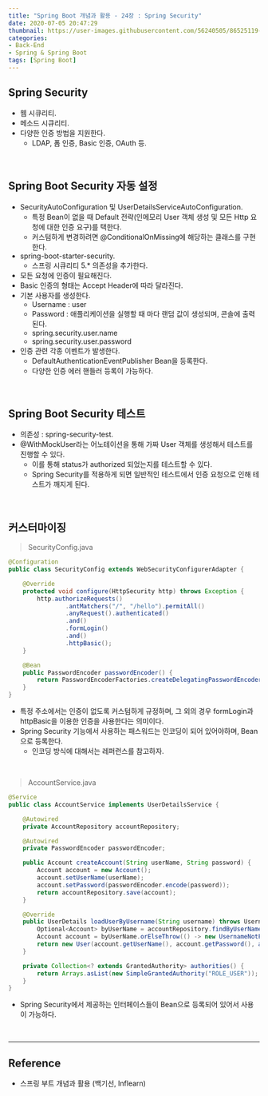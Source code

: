```yaml
---
title: "Spring Boot 개념과 활용 - 24장 : Spring Security"
date: 2020-07-05 20:47:29
thumbnail: https://user-images.githubusercontent.com/56240505/86525119-eea35780-bebd-11ea-8fbd-ceacfdfae2c6.png
categories:
- Back-End
- Spring & Spring Boot
tags: [Spring Boot]
---
```


## Spring Security

* 웹 시큐리티.
* 메소드 시큐리티.
* 다양한 인증 방법을 지원한다.
  * LDAP, 폼 인증, Basic 인증, OAuth 등.

<br>

## Spring Boot Security 자동 설정

* SecurityAutoConfiguration 및 UserDetailsServiceAutoConfiguration.
  * 특정 Bean이 없을 때 Default 전략(인메모리 User 객체 생성 및 모든 Http 요청에 대한 인증 요구)를 택한다.
  * 커스텀하게 변경하려면 @ConditionalOnMissing에 해당하는 클래스를 구현한다.
* spring-boot-starter-security.
  * 스프링 시큐리티 5.* 의존성을 추가한다.
* 모든 요청에 인증이 필요해진다.
* Basic 인증의 형태는 Accept Header에 따라 달라진다.
* 기본 사용자를 생성한다.
  * Username : user
  * Password : 애플리케이션을 실행할 때 마다 랜덤 값이 생성되며, 콘솔에 출력된다.
  * spring.security.user.name
  * spring.security.user.password
* 인증 관련 각종 이벤트가 발생한다.
  * DefaultAuthenticationEventPublisher Bean을 등록한다.
  * 다양한 인증 에러 핸들러 등록이 가능하다.

<br>

## Spring Boot Security 테스트

* 의존성 : spring-security-test.
* @WithMockUser라는 어노테이션을 통해 가짜 User 객체를 생성해서 테스트를 진행할 수 있다.
  * 이를 통해 status가 authorized 되었는지를 테스트할 수 있다.
  * Spring Security를 적용하게 되면 일반적인 테스트에서 인증 요청으로 인해 테스트가 깨지게 된다.

<br>

## 커스터마이징

> SecurityConfig.java

```java
@Configuration
public class SecurityConfig extends WebSecurityConfigurerAdapter {

    @Override
    protected void configure(HttpSecurity http) throws Exception {
        http.authorizeRequests()
                .antMatchers("/", "/hello").permitAll()
                .anyRequest().authenticated()
                .and()
                .formLogin()
                .and()
                .httpBasic();
    }

    @Bean
    public PasswordEncoder passwordEncoder() {
        return PasswordEncoderFactories.createDelegatingPasswordEncoder();
    }
}
```

* 특정 주소에서는 인증이 없도록 커스텀하게 규정하며, 그 외의 경우 formLogin과 httpBasic을 이용한 인증을 사용한다는 의미이다.
* Spring Security 기능에서 사용하는 패스워드는 인코딩이 되어 있어야하며, Bean으로 등록한다.
  * 인코딩 방식에 대해서는 레퍼런스를 참고하자.

<br>

> AccountService.java

```java
@Service
public class AccountService implements UserDetailsService {

    @Autowired
    private AccountRepository accountRepository;

    @Autowired
    private PasswordEncoder passwordEncoder;

    public Account createAccount(String userName, String password) {
        Account account = new Account();
        account.setUserName(userName);
        account.setPassword(passwordEncoder.encode(password));
        return accountRepository.save(account);
    }

    @Override
    public UserDetails loadUserByUsername(String username) throws UsernameNotFoundException {
        Optional<Account> byUserName = accountRepository.findByUserName(username);
        Account account = byUserName.orElseThrow(() -> new UsernameNotFoundException(username));
        return new User(account.getUserName(), account.getPassword(), authorities());
    }

    private Collection<? extends GrantedAuthority> authorities() {
        return Arrays.asList(new SimpleGrantedAuthority("ROLE_USER"));
    }
}
```

* Spring Security에서 제공하는 인터페이스들이 Bean으로 등록되어 있어서 사용이 가능하다.

<br>


---

## Reference

* 스프링 부트 개념과 활용 (백기선, Inflearn)
